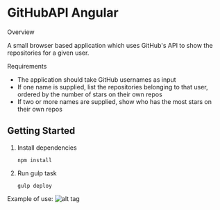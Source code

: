 # GitHubAPI Angular
Overview

A small browser based application which uses GitHub's API to show the repositories for a given user. 

Requirements
- The application should take GitHub usernames as input
- If one name is supplied, list the repositories belonging to that user, ordered by the number of stars on their own repos
- If two or more names are supplied, show who has the most stars on their own repos

## Getting Started
1. Install dependencies
    
    ```
    npm install
    ```

3. Run gulp task
    
    ``` 
    gulp deploy
    ```

Example of use:
![alt tag](http://i.imgur.com/Tagchff.png)
